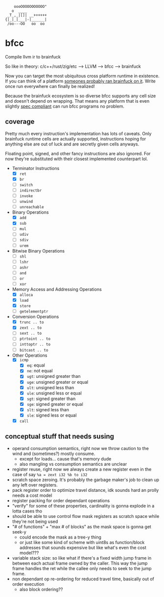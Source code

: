 ```
    oooOOOOOOOOOOO"
   o  ____
 _T_,_|[]| __++++++
{|_|_|___|-|______|
 /oo---OO   oo  oo
```

# bfcc

Compile llvm ir to brainfuck

So like in theory: c/c++/rust/zig/etc --> LLVM --> bfcc --> brainfuck

Now you can target the most ubiquitous cross platform runtime in existence. If you can think of a platform [someones probably ran brainfuck on it](https://github.com/search?q=brainfuck). Write once run everywhere can finally be realized!

Because the brainfuck ecosystem is so diverse bfcc supports any cell size and doesn't depend on wrapping. That means any platform that is even slightly [spec compliant](https://esolangs.org/wiki/Brainfuck#Implementation_issues) can run bfcc programs no problem. 

## coverage

Pretty much every instruction's implementation has lots of caveats. Only brainfuck runtime cells are actually supported, instructions hoping for anything else are out of luck and are secretly given cells anyways.

Floating point, signed, and other fancy instructions are also ignored. For now they're substituted with their closest implemented counterpart lol.

- Terminator Instructions
  - [x] `ret`
  - [x] `br`
  - [ ] `switch`
  - [ ] `indirectbr`
  - [ ] `invoke`
  - [ ] `unwind`
  - [ ] `unreachable`
- Binary Operations
  - [x] `add`
  - [x] `sub`
  - [ ] `mul`
  - [ ] `udiv`
  - [ ] `sdiv`
  - [ ] `urem`
- Bitwise Binary Operations
  - [ ] `shl`
  - [ ] `lshr`
  - [ ] `ashr`
  - [ ] `and`
  - [ ] `or`
  - [ ] `xor`
- Memory Access and Addressing Operations
  - [x] `alloca`
  - [x] `load`
  - [x] `store`
  - [ ] `getelementptr`
- Conversion Operations
  - [x] `trunc .. to`
  - [x] `zext .. to`
  - [ ] `sext .. to`
  - [ ] `ptrtoint .. to`
  - [ ] `inttoptr .. to`
  - [ ] `bitcast .. to`
- Other Operations
  - [x] `icmp`
    - [x] `eq`: equal
    - [x] `ne`: not equal
    - [x] `ugt`: unsigned greater than
    - [x] `uge`: unsigned greater or equal
    - [x] `ult`: unsigned less than
    - [x] `ule`: unsigned less or equal
    - [x] `sgt`: signed greater than
    - [x] `sge`: signed greater or equal
    - [x] `slt`: signed less than
    - [x] `sle`: signed less or equal
  - [x] `call`

## conceptual stuff that needs susing

- operand consumption semantics, right now we throw caution to the wind and
  (sometimes?) mostly consume.
  - except for loads... cause that's memory dude
  - also mangling vs consumption semantics are unclear
- register reuse, right now we always create a new register even in the case of
  say `%a = zext i32 %b to i32`
- scratch space zeroing. It's probably the garbage maker's job to clean up any
  left over registers.
- pack register order to optimize travel distance, idk sounds hard an prolly
  needs a cost model
- register packing for order dependant operations
- "verify" for some of these properties, cardinality is gonna explode in a lotta
  cases tho
- should be able to use control flow mask registers as scratch space while
  they're not being used
- "# of functions" + "max # of blocks" as the mask space is gonna get seek-y
  - could encode the mask as a tree-y thing
  - or just like some kind of scheme with uint8s as function/block addresses
    that sounds expensive but like what's even the cost model???
- variable stack size: so like what if there's a fixed width jump frame in
  between each actual frame owned by the caller. This way the jump frame handles
  the ret while the callee only needs to seek to the jump frame.
- non dependant op re-ordering for reduced travel time, basically out of order
  execution
  - also block ordering??
